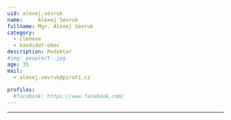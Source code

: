 ```yaml
---
uid: alexej.sevruk
name:     Alexej Sevruk
fullname: Mgr. Alexej Sevruk
category:
  - clenove
  - kandidat-obec
description: Redaktor 
#img: people/t-.jpg
age: 35
mail:
  - alexej.sevruk@pirati.cz
 
profiles:
  #facebook: https://www.facebook.com/
---
```


---